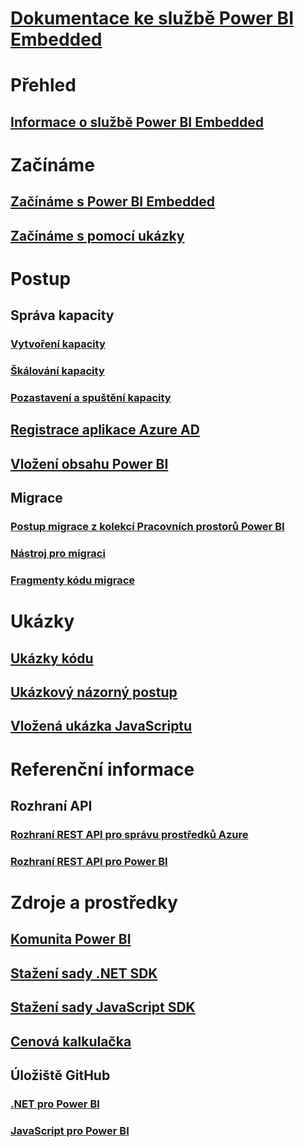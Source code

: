# [Dokumentace ke službě Power BI Embedded](index.md)

# Přehled
## [Informace o službě Power BI Embedded](what-is-power-bi-embedded.md)

# Začínáme
## [Začínáme s Power BI Embedded](get-started.md)
## [Začínáme s pomocí ukázky](https://powerbi.microsoft.com/documentation/powerbi-developer-embed-sample-app-owns-data/)

# Postup
## Správa kapacity
### [Vytvoření kapacity](create-capacity.md)
### [Škálování kapacity](scale-capacity.md)
### [Pozastavení a spuštění kapacity](pause-start.md)
## [Registrace aplikace Azure AD](https://powerbi.microsoft.com/documentation/powerbi-developer-register-app/)
## [Vložení obsahu Power BI](https://powerbi.microsoft.com/documentation/powerbi-developer-embedding-content/)

## Migrace
### [Postup migrace z kolekcí Pracovních prostorů Power BI](migrate-from-power-bi-workspace-collections.md)
### [Nástroj pro migraci](migrate-tool.md)
### [Fragmenty kódu migrace](migrate-code-snippets.md)

# Ukázky
## [Ukázky kódu](https://github.com/Microsoft/PowerBI-Developer-Samples)
## [Ukázkový názorný postup](https://powerbi.microsoft.com/documentation/powerbi-developer-embed-sample-app-owns-data/)
## [Vložená ukázka JavaScriptu](https://microsoft.github.io/PowerBI-JavaScript/demo/)

# Referenční informace
## Rozhraní API
### [Rozhraní REST API pro správu prostředků Azure](https://docs.microsoft.com/rest/api/power-bi-embedded/)
### [Rozhraní REST API pro Power BI](https://msdn.microsoft.com/en-us/library/mt147898.aspx)

# Zdroje a prostředky
## [Komunita Power BI](http://community.powerbi.com/t5/Developer/bd-p/Developer)
## [Stažení sady .NET SDK](https://www.nuget.org/packages/Microsoft.PowerBI.Api/)
## [Stažení sady JavaScript SDK](https://www.nuget.org/packages/Microsoft.PowerBI.JavaScript/)
## [ Cenová kalkulačka](https://azure.microsoft.com/pricing/calculator/)
## Úložiště GitHub
### [.NET pro Power BI](https://github.com/Microsoft/PowerBI-CSharp)
### [JavaScript pro Power BI](https://github.com/Microsoft/PowerBI-JavaScript)


